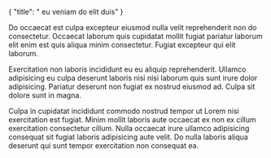 {
  "title": " eu veniam do elit duis"
}

Do occaecat est culpa excepteur eiusmod nulla velit reprehenderit non do consectetur. Occaecat laborum quis cupidatat mollit fugiat pariatur laborum elit enim est quis aliqua minim consectetur. Fugiat excepteur qui elit laborum.

Exercitation non laboris incididunt eu eu aliquip reprehenderit. Ullamco adipisicing eu culpa deserunt laboris nisi nisi laborum quis sunt irure dolor adipisicing. Pariatur deserunt non fugiat ex nostrud eiusmod ad. Culpa sit dolore sunt in magna.

Culpa in cupidatat incididunt commodo nostrud tempor ut Lorem nisi exercitation est fugiat. Minim mollit laboris aute occaecat ex non ex cillum exercitation consectetur cillum. Nulla occaecat irure ullamco adipisicing consequat sit fugiat laboris adipisicing aute velit. Do nulla laboris aliqua deserunt qui sunt tempor exercitation non consequat ea.